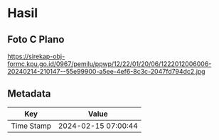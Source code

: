 # Hasil

## Foto C Plano

https://sirekap-obj-formc.kpu.go.id/0967/pemilu/ppwp/12/22/01/20/06/1222012006006-20240214-210147--55e99900-a5ee-4ef6-8c3c-2047fd794dc2.jpg


## Metadata

| Key        | Value               |
| ---------- | ------------------- |
| Time Stamp | 2024-02-15 07:00:44 |



